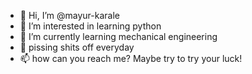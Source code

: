 - 👋 Hi, I’m @mayur-karale
- 👀 I’m interested in learning python
- 🌱 I’m currently learning mechanical engineering
- 💞️ pissing shits off everyday 
- 📫 how can you reach me? Maybe try to try your luck!

<!---
mayur-karale/mayur-karale is a ✨ special ✨ repository because its `README.md` (this file) appears on your GitHub profile.
You can click the Preview link to take a look at your changes.
--->
